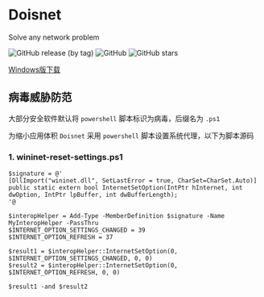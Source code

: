 # Doisnet
Solve any network problem

<img alt="GitHub release (by tag)" src="https://img.shields.io/github/downloads/dodois/Doisnet/v0.0.1/total?style=flat-square">&nbsp;<img alt="GitHub" src="https://img.shields.io/github/license/dodois/Doisnet?style=flat-square">&nbsp;<img alt="GitHub stars" src="https://img.shields.io/github/stars/dodois/Doisnet?style=flat-square">

[Windows版下载](https://github.com/dodois/Doisnet/releases/download/v0.0.1/doisnet-0.0.1.Setup.exe)

## 病毒威胁防范
大部分安全软件默认将 ```powershell``` 脚本标识为病毒，后缀名为 ```.ps1```

为缩小应用体积 ```Doisnet``` 采用 ```powershell``` 脚本设置系统代理，以下为脚本源码

### 1. wininet-reset-settings.ps1
```
$signature = @'
[DllImport("wininet.dll", SetLastError = true, CharSet=CharSet.Auto)]
public static extern bool InternetSetOption(IntPtr hInternet, int
dwOption, IntPtr lpBuffer, int dwBufferLength);
'@

$interopHelper = Add-Type -MemberDefinition $signature -Name MyInteropHelper -PassThru
$INTERNET_OPTION_SETTINGS_CHANGED = 39
$INTERNET_OPTION_REFRESH = 37

$result1 = $interopHelper::InternetSetOption(0, $INTERNET_OPTION_SETTINGS_CHANGED, 0, 0)
$result2 = $interopHelper::InternetSetOption(0, $INTERNET_OPTION_REFRESH, 0, 0)

$result1 -and $result2
```


